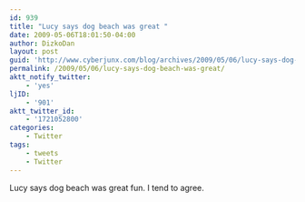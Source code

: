 ```yaml
---
id: 939
title: "Lucy says dog beach was great "
date: 2009-05-06T18:01:50-04:00
author: DizkoDan
layout: post
guid: 'http://www.cyberjunx.com/blog/archives/2009/05/06/lucy-says-dog-beach-was-great/'
permalink: /2009/05/06/lucy-says-dog-beach-was-great/
aktt_notify_twitter:
    - 'yes'
ljID:
    - '901'
aktt_twitter_id:
    - '1721052800'
categories:
    - Twitter
tags:
    - tweets
    - Twitter
---
```


Lucy says dog beach was great fun. I tend to agree.